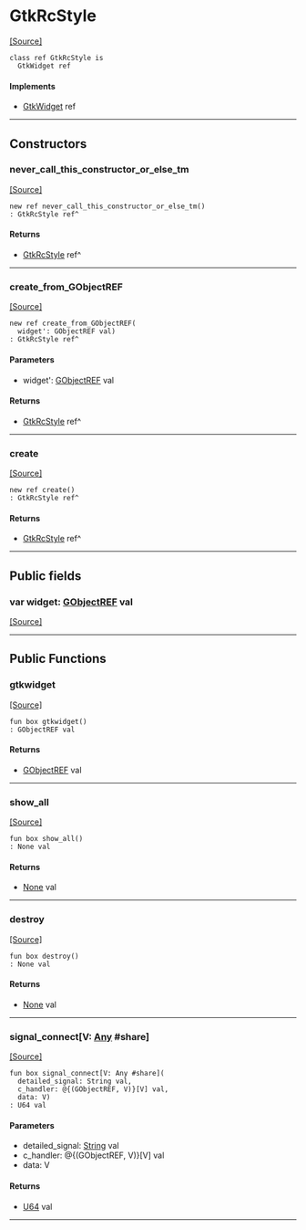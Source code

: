 # GtkRcStyle
<span class="source-link">[[Source]](src/gtk3/GtkRcStyle.md#L6)</span>
```pony
class ref GtkRcStyle is
  GtkWidget ref
```

#### Implements

* [GtkWidget](gtk3-GtkWidget.md) ref

---

## Constructors

### never_call_this_constructor_or_else_tm
<span class="source-link">[[Source]](src/gtk3/GtkRcStyle.md#L10)</span>


```pony
new ref never_call_this_constructor_or_else_tm()
: GtkRcStyle ref^
```

#### Returns

* [GtkRcStyle](gtk3-GtkRcStyle.md) ref^

---

### create_from_GObjectREF
<span class="source-link">[[Source]](src/gtk3/GtkRcStyle.md#L13)</span>


```pony
new ref create_from_GObjectREF(
  widget': GObjectREF val)
: GtkRcStyle ref^
```
#### Parameters

*   widget': [GObjectREF](gtk3-..-gobject-GObjectREF.md) val

#### Returns

* [GtkRcStyle](gtk3-GtkRcStyle.md) ref^

---

### create
<span class="source-link">[[Source]](src/gtk3/GtkRcStyle.md#L17)</span>


```pony
new ref create()
: GtkRcStyle ref^
```

#### Returns

* [GtkRcStyle](gtk3-GtkRcStyle.md) ref^

---

## Public fields

### var widget: [GObjectREF](gtk3-..-gobject-GObjectREF.md) val
<span class="source-link">[[Source]](src/gtk3/GtkRcStyle.md#L7)</span>



---

## Public Functions

### gtkwidget
<span class="source-link">[[Source]](src/gtk3/GtkRcStyle.md#L9)</span>


```pony
fun box gtkwidget()
: GObjectREF val
```

#### Returns

* [GObjectREF](gtk3-..-gobject-GObjectREF.md) val

---

### show_all
<span class="source-link">[[Source]](src/gtk3/GtkWidget.md#L4)</span>


```pony
fun box show_all()
: None val
```

#### Returns

* [None](builtin-None.md) val

---

### destroy
<span class="source-link">[[Source]](src/gtk3/GtkWidget.md#L7)</span>


```pony
fun box destroy()
: None val
```

#### Returns

* [None](builtin-None.md) val

---

### signal_connect\[V: [Any](builtin-Any.md) #share\]
<span class="source-link">[[Source]](src/gtk3/GtkWidget.md#L10)</span>


```pony
fun box signal_connect[V: Any #share](
  detailed_signal: String val,
  c_handler: @{(GObjectREF, V)}[V] val,
  data: V)
: U64 val
```
#### Parameters

*   detailed_signal: [String](builtin-String.md) val
*   c_handler: @{(GObjectREF, V)}[V] val
*   data: V

#### Returns

* [U64](builtin-U64.md) val

---

